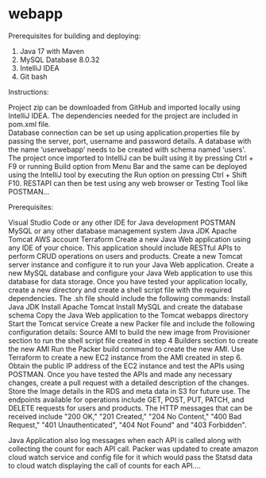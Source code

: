 # webapp


Prerequisites for building and deploying:
1)	Java 17 with Maven
2)	MySQL Database 8.0.32
3)	IntelliJ IDEA
4)	Git bash

Instructions:

Project zip can be downloaded from GitHub and imported locally using IntelliJ IDEA. The dependencies needed for the project are included in pom.xml file.  
Database connection can be set up using application.properties file by passing the server, port, username and password details. A database with the name ‘userwebapp’ needs to be created with schema named ‘users’.
The project once imported to IntelliJ can be built using it by pressing Ctrl + F9 or running Build option from Menu Bar and the same can be deployed using the IntelliJ tool by executing the Run option on pressing Ctrl + Shift F10. RESTAPI can then be test using any web browser or Testing Tool like POSTMAN...


Prerequisites:

Visual Studio Code or any other IDE for Java development
POSTMAN
MySQL or any other database management system
Java JDK
Apache Tomcat
AWS account
Terraform
Create a new Java Web application using any IDE of your choice. This application should include RESTful APIs to perform CRUD operations on users and products.
Create a new Tomcat server instance and configure it to run your Java Web application.
Create a new MySQL database and configure your Java Web application to use this database for data storage.
Once you have tested your application locally, create a new directory and create a shell script file with the required dependencies. The .sh file should include the following commands:
Install Java JDK
Install Apache Tomcat
Install MySQL and create the database schema
Copy the Java Web application to the Tomcat webapps directory
Start the Tomcat service
Create a new Packer file and include the following configuration details:
Source AMI to build the new image from
Provisioner section to run the shell script file created in step 4
Builders section to create the new AMI
Run the Packer build command to create the new AMI.
Use Terraform to create a new EC2 instance from the AMI created in step 6.
Obtain the public IP address of the EC2 instance and test the APIs using POSTMAN.
Once you have tested the APIs and made any necessary changes, create a pull request with a detailed description of the changes.
Store the Image details in the RDS and meta data in S3 for future use.
The endpoints available for operations include GET, POST, PUT, PATCH, and DELETE requests for users and products. The HTTP messages that can be received include "200 OK," "201 Created," "204 No Content," "400 Bad Request," "401 Unauthenticated", "404 Not Found" and "403 Forbidden".

Java Application also log messages when each API is called along with collecting the count for each API call.
Packer was updated to create amazon cloud watch service and config file for it which would pass the Statsd data to cloud watch displaying the call of counts for each API....
